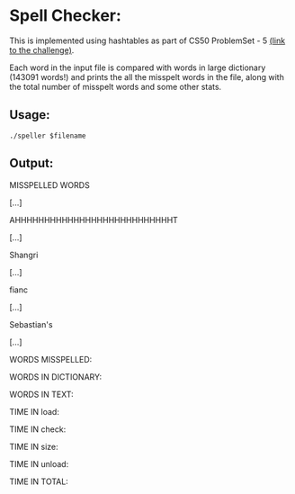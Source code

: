 # Spell Checker:
This is implemented using hashtables as part of CS50 ProblemSet - 5   [(link to the challenge)](https://docs.cs50.net/2018/x/psets/5/speller/speller.html#understanding).

Each word in the input file is compared with words in large dictionary (143091 words!) and prints the all the misspelt words in the file, along with the total number of misspelt words and some other stats.

## Usage:
``` ./speller $filename ```

## Output:
MISSPELLED WORDS

[...]

AHHHHHHHHHHHHHHHHHHHHHHHHHHHT

[...]

Shangri

[...]

fianc

[...]

Sebastian's

[...]


WORDS MISSPELLED:

WORDS IN DICTIONARY:

WORDS IN TEXT:

TIME IN load:

TIME IN check:

TIME IN size:

TIME IN unload:

TIME IN TOTAL:

